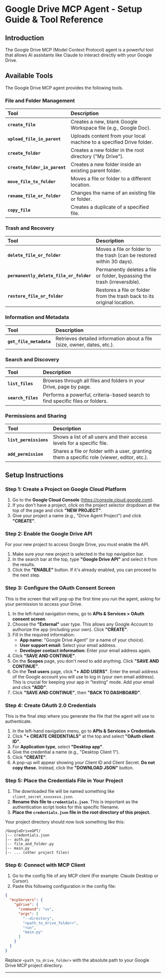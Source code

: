 # Google Drive MCP Agent - Setup Guide & Tool Reference

## Introduction

The Google Drive MCP (Model Context Protocol) agent is a powerful tool that allows AI assistants like Claude to interact directly with your Google Drive. 

## Available Tools

The Google Drive MCP agent provides the following tools.

### File and Folder Management

| Tool | Description |
| :--- | :--- |
| **`create_file`** | Creates a new, blank Google Workspace file (e.g., Google Doc). |
| **`upload_file_in_parent`** | Uploads content from your local machine to a specified Drive folder. |
| **`create_folder`** | Creates a new folder in the root directory ("My Drive"). |
| **`create_folder_in_parent`** | Creates a new folder inside an existing parent folder. |
| **`move_file_to_folder`** | Moves a file or folder to a different location. |
| **`rename_file_or_folder`** | Changes the name of an existing file or folder. |
| **`copy_file`** | Creates a duplicate of a specified file. |

### Trash and Recovery

| Tool | Description |
| :--- | :--- |
| **`delete_file_or_folder`** | Moves a file or folder to the trash (can be restored within 30 days). |
| **`permanently_delete_file_or_folder`** | Permanently deletes a file or folder, bypassing the trash (irreversible). |
| **`restore_file_or_folder`** | Restores a file or folder from the trash back to its original location. |

### Information and Metadata

| Tool | Description |
| :--- | :--- |
| **`get_file_metadata`** | Retrieves detailed information about a file (size, owner, dates, etc.). |

### Search and Discovery

| Tool | Description |
| :--- | :--- |
| **`list_files`** | Browses through all files and folders in your Drive, page by page. |
| **`search_files`** | Performs a powerful, criteria-based search to find specific files or folders. |

### Permissions and Sharing

| Tool | Description |
| :--- | :--- |
| **`list_permissions`** | Shows a list of all users and their access levels for a specific file. |
| **`add_permission`** | Shares a file or folder with a user, granting them a specific role (viewer, editor, etc.). |



## Setup Instructions

### Step 1: Create a Project on Google Cloud Platform

1. Go to the **Google Cloud Console** (https://console.cloud.google.com).
2. If you don't have a project, click on the project selector dropdown at the top of the page and click **"NEW PROJECT"**.
3. Give your project a name (e.g., "Drive Agent Project") and click **"CREATE"**.

### Step 2: Enable the Google Drive API

For your new project to access Google Drive, you must enable the API.

1. Make sure your new project is selected in the top navigation bar.
2. In the search bar at the top, type **"Google Drive API"** and select it from the results.
3. Click the **"ENABLE"** button. If it's already enabled, you can proceed to the next step.

### Step 3: Configure the OAuth Consent Screen

This is the screen that will pop up the first time you run the agent, asking for your permission to access your Drive.

1. In the left-hand navigation menu, go to **APIs & Services > OAuth consent screen**.
2. Choose the **"External"** user type. This allows any Google Account to authorize the app (including your own). Click **"CREATE"**.
3. Fill in the required information:
   - **App name:** "Google Drive Agent" (or a name of your choice).
   - **User support email:** Select your email address.
   - **Developer contact information:** Enter your email address again.
4. Click **"SAVE AND CONTINUE"**.
5. On the **Scopes** page, you don't need to add anything. Click **"SAVE AND CONTINUE"**.
6. On the **Test users** page, click **"+ ADD USERS"**. Enter the email address of the Google account you will use to log in (your own email address). This is crucial for keeping your app in "testing" mode. Add your email and click **"ADD"**.
7. Click **"SAVE AND CONTINUE"**, then **"BACK TO DASHBOARD"**.

### Step 4: Create OAuth 2.0 Credentials

This is the final step where you generate the file that the agent will use to authenticate.

1. In the left-hand navigation menu, go to **APIs & Services > Credentials**.
2. Click **"+ CREATE CREDENTIALS"** at the top and select **"OAuth client ID"**.
3. For **Application type**, select **"Desktop app"**.
4. Give the credential a name (e.g., "Desktop Client 1").
5. Click **"CREATE"**.
6. A pop-up will appear showing your Client ID and Client Secret. **Do not copy these.** Instead, click the **"DOWNLOAD JSON"** button.

### Step 5: Place the Credentials File in Your Project

1. The downloaded file will be named something like `client_secret_xxxxxxxx.json`.
2. **Rename this file to `credentials.json`**. This is important as the authentication script looks for this specific filename.
3. **Place the `credentials.json` file in the root directory of this project.**

Your project directory should now look something like this:

```
/GoogleDriveGPT/
|-- credentials.json
|-- auth.py
|-- file_and_folder.py
|-- main.py
|-- ... (other project files)
```

### Step 6: Connect with MCP Client

1. Go to the config file of any MCP client (For example: Claude Desktop or Cursor).
2. Paste this following configuration in the config file:

```json
{
  "mcpServers": {
    "gdrive": {
      "command": "uv",
      "args": [
        "--directory",
        "<path_to_drive_folder>",
        "run",
        "main.py"
      ]
    }
  }
}
```

Replace `<path_to_drive_folder>` with the absolute path to your Google Drive MCP project directory.

---



